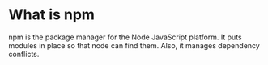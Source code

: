 # What is npm

npm is the package manager for the Node JavaScript platform. It puts modules in place so that node can find them.
Also, it manages dependency conflicts.

